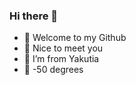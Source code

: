 ### Hi there 👋
- 🔭 Welcome to my Github
- 🌱 Nice to meet you
- 👯 I’m from Yakutia
- 🤔 -50 degrees




